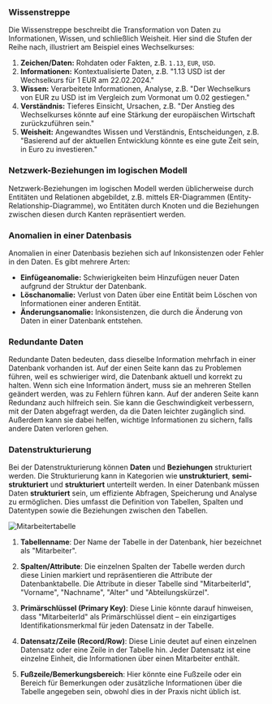 ### Wissenstreppe

Die Wissenstreppe beschreibt die Transformation von Daten zu Informationen, Wissen, und schließlich Weisheit. Hier sind die Stufen der Reihe nach, illustriert am Beispiel eines Wechselkurses:

1. **Zeichen/Daten:** Rohdaten oder Fakten, z.B. `1.13`, `EUR`, `USD`.
2. **Informationen:** Kontextualisierte Daten, z.B. "1.13 USD ist der Wechselkurs für 1 EUR am 22.02.2024."
3. **Wissen:** Verarbeitete Informationen, Analyse, z.B. "Der Wechselkurs von EUR zu USD ist im Vergleich zum Vormonat um 0.02 gestiegen."
4. **Verständnis:** Tieferes Einsicht, Ursachen, z.B. "Der Anstieg des Wechselkurses könnte auf eine Stärkung der europäischen Wirtschaft zurückzuführen sein."
5. **Weisheit:** Angewandtes Wissen und Verständnis, Entscheidungen, z.B. "Basierend auf der aktuellen Entwicklung könnte es eine gute Zeit sein, in Euro zu investieren."

### Netzwerk-Beziehungen im logischen Modell

Netzwerk-Beziehungen im logischen Modell werden üblicherweise durch Entitäten und Relationen abgebildet, z.B. mittels ER-Diagrammen (Entity-Relationship-Diagramme), wo Entitäten durch Knoten und die Beziehungen zwischen diesen durch Kanten repräsentiert werden.

### Anomalien in einer Datenbasis

Anomalien in einer Datenbasis beziehen sich auf Inkonsistenzen oder Fehler in den Daten. Es gibt mehrere Arten:

- **Einfügeanomalie:** Schwierigkeiten beim Hinzufügen neuer Daten aufgrund der Struktur der Datenbank.
- **Löschanomalie:** Verlust von Daten über eine Entität beim Löschen von Informationen einer anderen Entität.
- **Änderungsanomalie:** Inkonsistenzen, die durch die Änderung von Daten in einer Datenbank entstehen.

### Redundante Daten

Redundante Daten bedeuten, dass dieselbe Information mehrfach in einer Datenbank vorhanden ist. Auf der einen Seite kann das zu Problemen führen, weil es schwieriger wird, die Datenbank aktuell und korrekt zu halten. Wenn sich eine Information ändert, muss sie an mehreren Stellen geändert werden, was zu Fehlern führen kann. Auf der anderen Seite kann Redundanz auch hilfreich sein. Sie kann die Geschwindigkeit verbessern, mit der Daten abgefragt werden, da die Daten leichter zugänglich sind. Außerdem kann sie dabei helfen, wichtige Informationen zu sichern, falls andere Daten verloren gehen.

### Datenstrukturierung

Bei der Datenstrukturierung können **Daten** und **Beziehungen** strukturiert werden. Die Strukturierung kann in Kategorien wie **unstrukturiert**, **semi-strukturiert** und **strukturiert** unterteilt werden. In einer Datenbank müssen Daten **strukturiert** sein, um effiziente Abfragen, Speicherung und Analyse zu ermöglichen. Dies umfasst die Definition von Tabellen, Spalten und Datentypen sowie die Beziehungen zwischen den Tabellen.

![Mitarbeitertabelle](https://gitlab.com/ch-tbz-it/Stud/m164/-/raw/main/10_Auftraege_und_Uebungen/00_Start/Recap_Fragen/Tabelle_labelled.png "Mitarbeitertabelle")

1. **Tabellenname**: Der Name der Tabelle in der Datenbank, hier bezeichnet als "Mitarbeiter".

2. **Spalten/Attribute**: Die einzelnen Spalten der Tabelle werden durch diese Linien markiert und repräsentieren die Attribute der Datenbanktabelle. Die Attribute in dieser Tabelle sind "MitarbeiterId", "Vorname", "Nachname", "Alter" und "Abteilungskürzel".

3. **Primärschlüssel (Primary Key)**: Diese Linie könnte darauf hinweisen, dass "MitarbeiterId" als Primärschlüssel dient – ein einzigartiges Identifikationsmerkmal für jeden Datensatz in der Tabelle.

4. **Datensatz/Zeile (Record/Row)**: Diese Linie deutet auf einen einzelnen Datensatz oder eine Zeile in der Tabelle hin. Jeder Datensatz ist eine einzelne Einheit, die Informationen über einen Mitarbeiter enthält.

5. **Fußzeile/Bemerkungsbereich**: Hier könnte eine Fußzeile oder ein Bereich für Bemerkungen oder zusätzliche Informationen über die Tabelle angegeben sein, obwohl dies in der Praxis nicht üblich ist.

